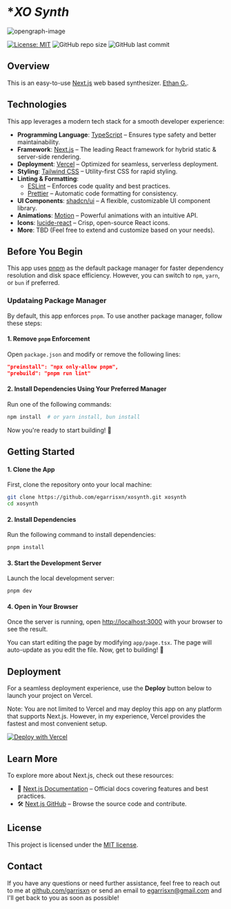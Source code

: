# **XO Synth*

![opengraph-image](https://github.com/user-attachments/assets/a49fec98-b71b-4f67-8dbd-9c77156effb0)

[![License: MIT](https://img.shields.io/badge/License-MIT-yellow.svg)](https://opensource.org/licenses/MIT) ![GitHub repo size](https://img.shields.io/github/repo-size/egarrisxn/xosynth) ![GitHub last commit](https://img.shields.io/github/last-commit/egarrisxn/xosynth)

## **Overview**

This is an easy-to-use [Next.js](https://nextjs.org) web based synthesizer. [Ethan G.](https://egxo.dev).

## **Technologies**

This app leverages a modern tech stack for a smooth developer experience:

- **Programming Language**: [TypeScript](https://www.typescriptlang.org/) – Ensures type safety and better maintainability.
- **Framework**: [Next.js](https://nextjs.org/) – The leading React framework for hybrid static & server-side rendering.
- **Deployment**: [Vercel](https://vercel.com) – Optimized for seamless, serverless deployment.
- **Styling**: [Tailwind CSS](https://tailwindcss.com/) – Utility-first CSS for rapid styling.
- **Linting & Formatting**:
  - [ESLint](https://eslint.org/) – Enforces code quality and best practices.
  - [Prettier](https://prettier.io/) – Automatic code formatting for consistency.
- **UI Components**: [shadcn/ui](https://ui.shadcn.com/) – A flexible, customizable UI component library.
- **Animations**: [Motion](https://motion.dev) – Powerful animations with an intuitive API.
- **Icons**: [lucide-react](https://lucide.dev/) – Crisp, open-source React icons.
- **More**: TBD (Feel free to extend and customize based on your needs).

## **Before You Begin**

This app uses [pnpm](https://pnpm.io) as the default package manager for faster dependency resolution and disk space efficiency. However, you can switch to `npm`, `yarn`, or `bun` if preferred.

### Updataing Package Manager

By default, this app enforces `pnpm`. To use another package manager, follow these steps:

#### 1. Remove `pnpm` Enforcement

Open `package.json` and modify or remove the following lines:

```json
"preinstall": "npx only-allow pnpm",
"prebuild": "pnpm run lint"
```

#### 2. Install Dependencies Using Your Preferred Manager

Run one of the following commands:

```bash
npm install  # or yarn install, bun install
```

Now you're ready to start building! 🚀

## **Getting Started**

#### 1. Clone the App

First, clone the repository onto your local machine:

```bash
git clone https://github.com/egarrisxn/xosynth.git xosynth
cd xosynth
```

#### 2. Install Dependencies

Run the following command to install dependencies:

```bash
pnpm install
```

#### 3. Start the Development Server

Launch the local development server:

```bash
pnpm dev
```

#### 4. Open in Your Browser

Once the server is running, open [http://localhost:3000](http://localhost:3000) with your browser to see the result.

You can start editing the page by modifying `app/page.tsx`. The page will auto-update as you edit the file. Now, get to building! 🚀

## **Deployment**

For a seamless deployment experience, use the **Deploy** button below to launch your project on Vercel.

Note: You are not limited to Vercel and may deploy this app on any platform that supports Next.js. However, in my experience, Vercel provides the fastest and most convenient setup.

[![Deploy with Vercel](https://vercel.com/button)](https://vercel.com/new/clone?repository-url=https%3A%2F%2Fgithub.com%2Fegarrisxn%2Fxosynth)

## **Learn More**

To explore more about Next.js, check out these resources:

- 📖 [Next.js Documentation](https://nextjs.org/docs) – Official docs covering features and best practices.
- 🛠️ [Next.js GitHub](https://github.com/vercel/next.js) – Browse the source code and contribute.

## **License**

This project is licensed under the [MIT license](https://opensource.org/licenses/MIT).

## **Contact**

If you have any questions or need further assistance, feel free to reach out to me at [github.com/garrisxn](https://github.com/egarrisxn) or send an email to [egarrisxn@gmail.com](mailto:egarrisxn@gmail.com) and I'll get back to you as soon as possible!